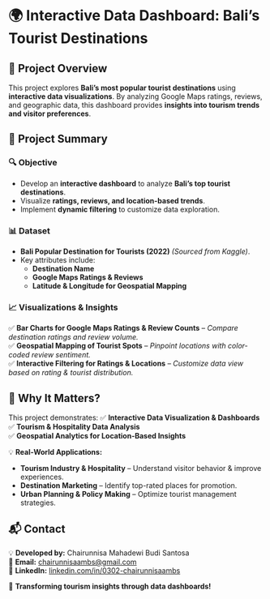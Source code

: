 # 🌍 Interactive Data Dashboard: Bali’s Tourist Destinations

## 📌 Project Overview
This project explores **Bali’s most popular tourist destinations** using **interactive data visualizations**. By analyzing Google Maps ratings, reviews, and geographic data, this dashboard provides **insights into tourism trends and visitor preferences**.

## 🎯 Project Summary

### **🔍 Objective**
- Develop an **interactive dashboard** to analyze **Bali’s top tourist destinations**.
- Visualize **ratings, reviews, and location-based trends**.
- Implement **dynamic filtering** to customize data exploration.

### **📊 Dataset**
- **Bali Popular Destination for Tourists (2022)** *(Sourced from Kaggle)*.
- Key attributes include:
  - **Destination Name**
  - **Google Maps Ratings & Reviews**
  - **Latitude & Longitude for Geospatial Mapping**

### **📈 Visualizations & Insights**
✅ **Bar Charts for Google Maps Ratings & Review Counts** – *Compare destination ratings and review volume.*  
✅ **Geospatial Mapping of Tourist Spots** – *Pinpoint locations with color-coded review sentiment.*  
✅ **Interactive Filtering for Ratings & Locations** – *Customize data view based on rating & tourist distribution.*  

## 🚀 Why It Matters?
This project demonstrates:
✅ **Interactive Data Visualization & Dashboards**  
✅ **Tourism & Hospitality Data Analysis**  
✅ **Geospatial Analytics for Location-Based Insights**  

💡 **Real-World Applications:**
- **Tourism Industry & Hospitality** – Understand visitor behavior & improve experiences.
- **Destination Marketing** – Identify top-rated places for promotion.
- **Urban Planning & Policy Making** – Optimize tourist management strategies.

## 📬 Contact
💡 **Developed by:** Chairunnisa Mahadewi Budi Santosa  
📧 **Email:** chairunnisaambs@gmail.com  
🔗 **LinkedIn:** [linkedin.com/in/0302-chairunnisaambs](https://linkedin.com/in/0302-chairunnisaambs)

🚀 **Transforming tourism insights through data dashboards!**

